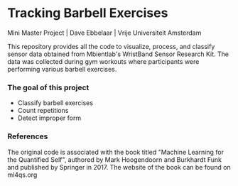 # Tracking Barbell Exercises
Mini Master Project | Dave Ebbelaar | Vrije Universiteit Amsterdam

This repository provides all the code to visualize, process, and classify sensor data obtained from Mbientlab's WristBand Sensor Research Kit. The data was collected during gym workouts where participants were performing various barbell exercises.

### The goal of this project
* Classify barbell exercises
* Count repetitions
* Detect improper form 

### References
The original code is associated with the book titled "Machine Learning for the Quantified Self", 
authored by Mark Hoogendoorn and Burkhardt Funk and published by Springer in 2017. The website of the book can be found on ml4qs.org

